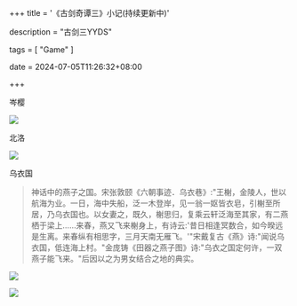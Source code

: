 +++
title = '《古剑奇谭三》小记(持续更新中)'

description = "古剑三YYDS"

tags = [ "Game" ]

date = 2024-07-05T11:26:32+08:00

+++

岑樱

![](https://pub-f40a9f95639d4cee81dcb09d9b4adf70.r2.dev/微信图片_20240705124058.png)

北洛

![](https://pub-f40a9f95639d4cee81dcb09d9b4adf70.r2.dev/微信图片_20240705124116.png)

乌衣国

> 神话中的燕子之国。宋张敦颐《六朝事迹．乌衣巷》:"王榭，金陵人，世以航海为业。一日，海中失船，泛一木登岸，见一翁一妪皆衣皂，引榭至所居，乃乌衣国也。以女妻之，既久，榭思归，复乘云轩泛海至其家，有二燕栖于梁上……来春，燕又飞来榭身上，有诗云:'昔日相逢冥数合，如今暌远是生离。来春纵有相思字，三月天南无雁飞。'"宋戴复古《燕》诗:"闻说乌衣国，低连海上村。"金庞铸《田器之燕子图》诗:"乌衣之国定何许，一双燕子能飞来。"后因以之为男女结合之地的典实。

![](https://pub-f40a9f95639d4cee81dcb09d9b4adf70.r2.dev/微信图片_20240705124105.png)

![](https://pub-f40a9f95639d4cee81dcb09d9b4adf70.r2.dev/微信图片_20240705124111.png)
